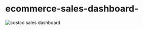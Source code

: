 # ecommerce-sales-dashboard-
![costco sales  dashboard ](https://github.com/nayak-swastika/ecommerce-sales-dashboard-/assets/89405829/94103d72-41e9-4910-b6c2-51db02ecbfab)
